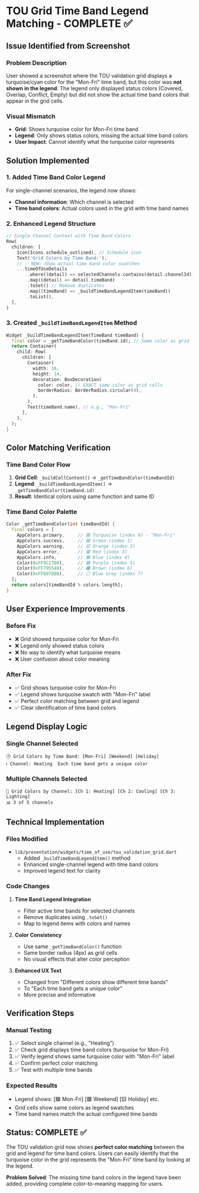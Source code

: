 # TOU Grid Time Band Legend Matching - COMPLETE ✅

## Issue Identified from Screenshot

### Problem Description
User showed a screenshot where the TOU validation grid displays a turquoise/cyan color for the "Mon-Fri" time band, but this color was **not shown in the legend**. The legend only displayed status colors (Covered, Overlap, Conflict, Empty) but did not show the actual time band colors that appear in the grid cells.

### Visual Mismatch
- **Grid**: Shows turquoise color for Mon-Fri time band
- **Legend**: Only shows status colors, missing the actual time band colors
- **User Impact**: Cannot identify what the turquoise color represents

## Solution Implemented

### 1. Added Time Band Color Legend
For single-channel scenarios, the legend now shows:
- **Channel information**: Which channel is selected
- **Time band colors**: Actual colors used in the grid with time band names

### 2. Enhanced Legend Structure
```dart
// Single Channel Context with Time Band Colors
Row(
  children: [
    Icon(Icons.schedule_outlined), // Schedule icon
    Text('Grid Colors by Time Band:'),
    // ✅ NEW: Show actual time band color swatches
    ...timeOfUseDetails
        .where((detail) => selectedChannels.contains(detail.channelId))
        .map((detail) => detail.timeBand)
        .toSet() // Remove duplicates
        .map((timeBand) => _buildTimeBandLegendItem(timeBand))
        .toList(),
  ],
)
```

### 3. Created `_buildTimeBandLegendItem` Method
```dart
Widget _buildTimeBandLegendItem(TimeBand timeBand) {
  final color = _getTimeBandColor(timeBand.id); // Same color as grid
  return Container(
    child: Row(
      children: [
        Container(
          width: 16,
          height: 14,
          decoration: BoxDecoration(
            color: color, // EXACT same color as grid cells
            borderRadius: BorderRadius.circular(4),
          ),
        ),
        Text(timeBand.name), // e.g., "Mon-Fri"
      ],
    ),
  );
}
```

## Color Matching Verification

### Time Band Color Flow
1. **Grid Cell**: `_buildCellContent()` → `_getTimeBandColor(timeBandId)`
2. **Legend**: `_buildTimeBandLegendItem()` → `_getTimeBandColor(timeBand.id)`
3. **Result**: Identical colors using same function and same ID

### Time Band Color Palette
```dart
Color _getTimeBandColor(int timeBandId) {
  final colors = [
    AppColors.primary,     // 🟦 Turquoise (index 0) - "Mon-Fri" 
    AppColors.success,     // 🟩 Green (index 1)
    AppColors.warning,     // 🟨 Orange (index 2)
    AppColors.error,       // 🟥 Red (index 3)
    AppColors.info,        // 🟦 Blue (index 4)
    Color(0xFF9C27B0),     // 🟪 Purple (index 5)
    Color(0xFF795548),     // 🟫 Brown (index 6)
    Color(0xFF607D8B),     // ⬜ Blue Grey (index 7)
  ];
  return colors[timeBandId % colors.length];
}
```

## User Experience Improvements

### Before Fix
- ❌ Grid showed turquoise color for Mon-Fri
- ❌ Legend only showed status colors
- ❌ No way to identify what turquoise means
- ❌ User confusion about color meaning

### After Fix  
- ✅ Grid shows turquoise color for Mon-Fri
- ✅ Legend shows turquoise swatch with "Mon-Fri" label
- ✅ Perfect color matching between grid and legend
- ✅ Clear identification of time band colors

## Legend Display Logic

### Single Channel Selected
```
🕒 Grid Colors by Time Band: [Mon-Fri] [Weekend] [Holiday] 
ℹ️ Channel: Heating  Each time band gets a unique color
```

### Multiple Channels Selected
```
🎨 Grid Colors by Channel: [Ch 1: Heating] [Ch 2: Cooling] [Ch 3: Lighting]
📊 3 of 5 channels
```

## Technical Implementation

### Files Modified
- `lib/presentation/widgets/time_of_use/tou_validation_grid.dart`
  - Added `_buildTimeBandLegendItem()` method
  - Enhanced single-channel legend with time band colors
  - Improved legend text for clarity

### Code Changes
1. **Time Band Legend Integration**
   - Filter active time bands for selected channels
   - Remove duplicates using `.toSet()`
   - Map to legend items with colors and names

2. **Color Consistency**
   - Use same `_getTimeBandColor()` function
   - Same border radius (4px) as grid cells
   - No visual effects that alter color perception

3. **Enhanced UX Text**
   - Changed from "Different colors show different time bands"
   - To "Each time band gets a unique color"
   - More precise and informative

## Verification Steps

### Manual Testing
1. ✅ Select single channel (e.g., "Heating")
2. ✅ Check grid displays time band colors (turquoise for Mon-Fri)
3. ✅ Verify legend shows same turquoise color with "Mon-Fri" label
4. ✅ Confirm perfect color matching
5. ✅ Test with multiple time bands

### Expected Results
- Legend shows: [🟦 Mon-Fri] [🟩 Weekend] [🟨 Holiday] etc.
- Grid cells show same colors as legend swatches
- Time band names match the actual configured time bands

## Status: COMPLETE ✅

The TOU validation grid now shows **perfect color matching** between the grid and legend for time band colors. Users can easily identify that the turquoise color in the grid represents the "Mon-Fri" time band by looking at the legend.

**Problem Solved**: The missing time band colors in the legend have been added, providing complete color-to-meaning mapping for users.

